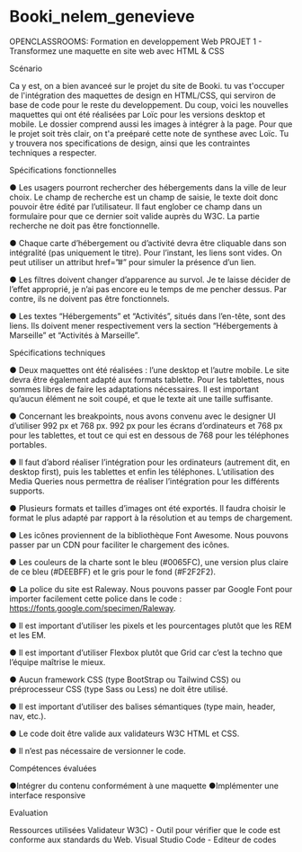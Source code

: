 # Booki_nelem_genevieve

OPENCLASSROOMS: Formation en developpement Web 
PROJET 1 - Transformez une maquette en site web avec HTML & CSS

Scénario

Ca y est, on a bien avanceé sur le projet du site de Booki. tu vas t'occuper de l'intégration des maquettes de design en HTML/CSS, qui serviron de base de code pour le reste du developpement. Du coup, voici les nouvelles maquettes qui ont été réalisées par Loïc pour les versions desktop et mobile.
Le dossier comprend aussi les images à intégrer à la page.
Pour que le projet soit très clair, on t'a preéparé cette note de synthese avec Loïc. Tu y trouvera nos specifications de design, ainsi que les contraintes techniques a respecter.

Spécifications fonctionnelles

● Les usagers pourront rechercher des hébergements dans la ville de leur choix. Le champ de recherche est un champ de saisie, le texte doit donc pouvoir être édité par l’utilisateur. Il faut englober ce champ dans un formulaire pour que ce dernier soit valide auprès du W3C. La partie recherche ne doit pas être fonctionnelle.

● Chaque carte d’hébergement ou d’activité devra être cliquable dans son intégralité (pas uniquement le titre). Pour l’instant, les liens sont vides. On peut utiliser un attribut href=”#” pour simuler la présence d’un lien.

● Les filtres doivent changer d’apparence au survol. Je te laisse décider de l’effet approprié, je n’ai pas encore eu le temps de me pencher dessus. Par contre, ils ne doivent pas être fonctionnels.

● Les textes “Hébergements” et “Activités”, situés dans l’en-tête, sont des liens. Ils doivent mener respectivement vers la section “Hébergements à Marseille” et “Activités à Marseille”.


Spécifications techniques

● Deux maquettes ont été réalisées : l’une desktop et l’autre mobile. Le site devra être également adapté aux formats tablette. Pour les tablettes, nous sommes libres de faire les adaptations nécessaires. Il est important qu’aucun élément ne soit coupé, et que le texte ait une taille suffisante.

● Concernant les breakpoints, nous avons convenu avec le designer UI d’utiliser 992 px et 768 px. 992 px pour les écrans d’ordinateurs et 768 px pour les tablettes, et tout ce qui est en dessous de 768 pour les téléphones portables.

● Il faut d’abord réaliser l’intégration pour les ordinateurs (autrement dit, en desktop first), puis les tablettes et enfin les téléphones. L’utilisation des Media Queries nous permettra de réaliser l’intégration pour les différents supports.

● Plusieurs formats et tailles d’images ont été exportés. Il faudra choisir le format le plus adapté par rapport à la résolution et au temps de chargement.

● Les icônes proviennent de la bibliothèque Font Awesome. Nous pouvons passer par un CDN pour faciliter le chargement des icônes.

● Les couleurs de la charte sont le bleu (#0065FC), une version plus claire de ce bleu (#DEEBFF) et le gris pour le fond (#F2F2F2).

● La police du site est Raleway. Nous pouvons passer par Google Font pour importer facilement cette police dans le code : https://fonts.google.com/specimen/Raleway.

● Il est important d’utiliser les pixels et les pourcentages plutôt que les REM et les EM.

● Il est important d’utiliser Flexbox plutôt que Grid car c’est la techno que l’équipe maîtrise le mieux.

● Aucun framework CSS (type BootStrap ou Tailwind CSS) ou préprocesseur CSS (type Sass ou Less) ne doit être utilisé.

● Il est important d’utiliser des balises sémantiques (type main, header, nav, etc.).

● Le code doit être valide aux validateurs W3C HTML et CSS.

● Il n’est pas nécessaire de versionner le code.



Compétences évaluées

●Intégrer du contenu conformément à une maquette
●Implémenter une interface responsive


Evaluation



Ressources utilisées
Validateur W3C) - Outil pour vérifier que le code est conforme aux standards du Web.
Visual Studio Code - Editeur de codes
